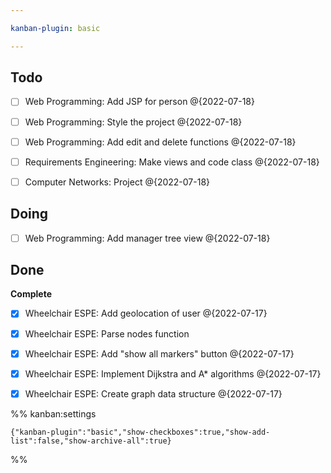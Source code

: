 ```yaml
---

kanban-plugin: basic

---
```


## Todo

- [ ] Web Programming: Add JSP for person @{2022-07-18}
- [ ] Web Programming: Style the project @{2022-07-18}
- [ ] Web Programming: Add edit and delete functions @{2022-07-18}
- [ ] Requirements Engineering: Make views and code class @{2022-07-18}
- [ ] Computer Networks: Project @{2022-07-18}


## Doing

- [ ] Web Programming: Add manager tree view @{2022-07-18}


## Done

**Complete**
- [x] Wheelchair ESPE: Add geolocation of user @{2022-07-17}
- [x] Wheelchair ESPE: Parse nodes function
- [x] Wheelchair ESPE: Add "show all markers" button @{2022-07-17}
- [x] Wheelchair ESPE: Implement Dijkstra and A* algorithms @{2022-07-17}
- [x] Wheelchair ESPE: Create graph data structure @{2022-07-17}




%% kanban:settings
```
{"kanban-plugin":"basic","show-checkboxes":true,"show-add-list":false,"show-archive-all":true}
```
%%